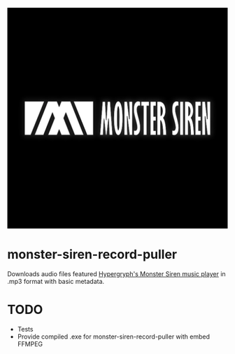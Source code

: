 ![img.png](img.png)

monster-siren-record-puller
==================

Downloads audio files featured [Hypergryph's Monster Siren music player](https://monster-siren.hypergryph.com/)
in .mp3 format with basic metadata.

# TODO
- Tests
- Provide compiled .exe for monster-siren-record-puller with embed FFMPEG